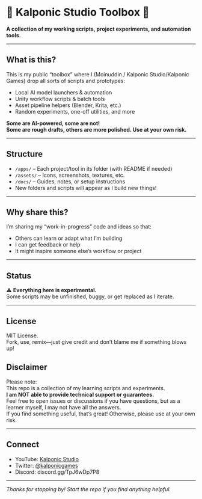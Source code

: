 # 🧰 Kalponic Studio Toolbox 🧰

**A collection of my working scripts, project experiments, and automation tools.**

---

## What is this?

This is my public “toolbox” where I (Moinuddin / Kalponic Studio/Kalponic Games) drop all sorts of scripts and prototypes:
- Local AI model launchers & automation
- Unity workflow scripts & batch tools
- Asset pipeline helpers (Blender, Krita, etc.)
- Random experiments, one-off utilities, and more

**Some are AI-powered, some are not!  
Some are rough drafts, others are more polished. Use at your own risk.**

---

## Structure

- `/apps/` – Each project/tool in its folder (with README if needed)
- `/assets/` – Icons, screenshots, textures, etc.
- `/docs/` – Guides, notes, or setup instructions
- New folders and scripts will appear as I build new things!

---

## Why share this?

I’m sharing my “work-in-progress” code and ideas so that:
- Others can learn or adapt what I’m building
- I can get feedback or help
- It might inspire someone else’s workflow or project

---

## Status

⚠️ **Everything here is experimental.**  
Some scripts may be unfinished, buggy, or get replaced as I iterate.

---

## License

MIT License.  
Fork, use, remix—just give credit and don’t blame me if something blows up!

## Disclaimer

Please note:  
This repo is a collection of my learning scripts and experiments.  
**I am NOT able to provide technical support or guarantees.**  
Feel free to open issues or discussions if you have questions, but as a learner myself, I may not have all the answers.  
If you find something useful, that’s great! Otherwise, please use at your own risk.



---

## Connect

- YouTube: [Kalponic Studio](https://youtube.com/@kalponic_studio)
- Twitter: [@kalponicgames](https://twitter.com/kalponicgames)
- Discord: discord.gg/TpJ6wDp7P8

---

*Thanks for stopping by! Start the repo if you find anything helpful.*


